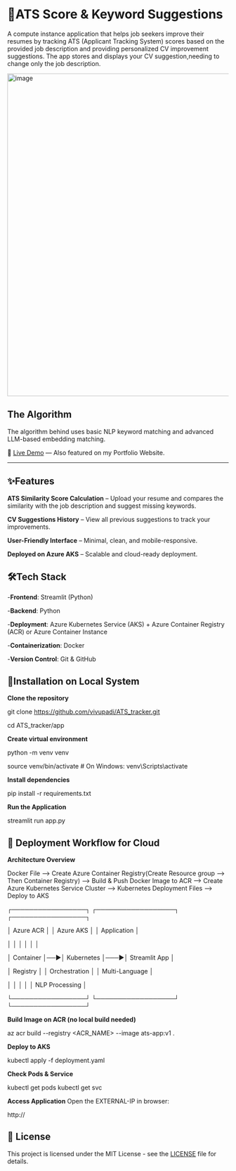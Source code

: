 # 📄ATS Score & Keyword Suggestions
A compute instance application that helps job seekers improve their resumes by tracking ATS (Applicant Tracking System) scores based on the provided job description and providing personalized CV improvement suggestions.
The app stores and displays your CV suggestion,needing to change only the job description.

<img width="862" height="735" alt="image" src="https://github.com/user-attachments/assets/5d38b5c6-19d5-4d70-862a-d5d2f1d01543" />


## The Algorithm  

The algorithm behind uses basic NLP keyword matching and advanced LLM-based embedding matching.

🚀 [Live Demo](https://example.com) — Also featured on my Portfolio Website.  

---  
## ✨Features  
**ATS Similarity Score Calculation** – Upload your resume and compares the similarity with the job description and suggest missing keywords.

**CV Suggestions History** – View all previous suggestions to track your improvements.

**User-Friendly Interface** – Minimal, clean, and mobile-responsive.

**Deployed on Azure AKS** – Scalable and cloud-ready deployment.

## 🛠️Tech Stack  
-**Frontend**: Streamlit (Python)

-**Backend**: Python

-**Deployment**: Azure Kubernetes Service (AKS) + Azure Container Registry (ACR) or Azure Container Instance

-**Containerization**: Docker

-**Version Control**: Git & GitHub

## 📖Installation on Local System
**Clone the repository**

git clone https://github.com/vivupadi/ATS_tracker.git

cd ATS_tracker/app

**Create virtual environment**

python -m venv venv

source venv/bin/activate  # On Windows: venv\Scripts\activate

**Install dependencies**

pip install -r requirements.txt

**Run the Application**

streamlit run app.py


## 🚀 Deployment Workflow for Cloud

**Architecture Overview**

Docker File --> Create Azure Container Registry(Create Resource group --> Then Container Registry) --> Build & Push Docker Image to ACR --> Create Azure Kubernetes Service Cluster --> Kubernetes Deployment Files --> Deploy to AKS

┌─────────────────┐    ┌──────────────────┐    ┌─────────────────┐

│   Azure ACR     │    │   Azure AKS      │    │   Application   │

│                 │    │                  │    │                 │

│ Container       │──▶│ Kubernetes       │───▶│ Streamlit App   │

│ Registry        │    │ Orchestration    │    │ Multi-Language  │

│                 │    │                  │    │ NLP Processing  │

└─────────────────┘    └──────────────────┘    └─────────────────┘


**Build Image on ACR (no local build needed)**

az acr build --registry <ACR_NAME> --image ats-app:v1 .


**Deploy to AKS**

kubectl apply -f deployment.yaml


**Check Pods & Service**

kubectl get pods
kubectl get svc


**Access Application**
Open the EXTERNAL-IP in browser:

http://<EXTERNAL-IP>


## 📄 License

This project is licensed under the MIT License - see the [LICENSE](LICENSE) file for details.
